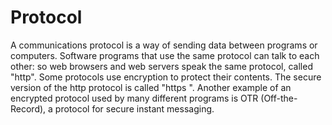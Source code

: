 [Title]: # (Protocolo)
[Difficulty]: # (Principiante)
[Order]: # (95)

# Protocol

A communications protocol is a way of sending data between programs or computers. Software programs that use the same protocol can talk to each other: so web browsers and web servers speak the same protocol, called "http". Some protocols use encryption to protect their contents. The secure version of the http protocol is called "https ". Another example of an encrypted protocol used by many different programs is OTR  (Off-the-Record), a protocol for secure instant messaging.